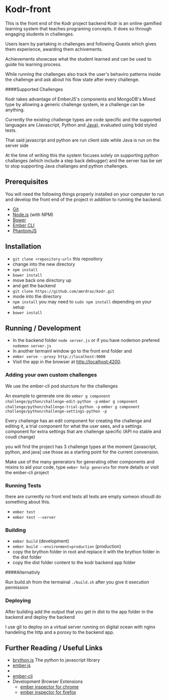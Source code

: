 # Kodr-front


This is the front end of the Kodr project backend
Kodr is an online gamified learning system that teaches programing concepts. It does so through engaging students in challenges.

Users learn by partaking in challenges and following Quests which gives them experience, awarding them achivements.

Achievements showcase what the student learned and can be used to guide his learning process.

While running the challenges also track the user's behaviro patterns inside the challenge and ask about his flow state after every challenge.


####Supported Challenges

Kodr takes advantage of EmberJS's components and MongoDB's Mixed type by allowing a generic challenge system, ie a challenge can be anything.

Currently the existing challenge types are code specific and the supported languages are (Javascript, Python and [Java](https://github.com/amrdraz/java-code-runner)), evaluated using bdd styled tests.

That said javascript and python are run client side while Java is run on the server side

At the time of writing this the system focuses solely on supporting python challanges (which include a step back debugger) and the server has be set to stop supporting Java challanges and python challenges.

## Prerequisites

You will need the following things properly installed on your computer to run and develop the front end of the project in addition to running the backend.

* [Git](http://git-scm.com/)
* [Node.js](http://nodejs.org/) (with NPM)
* [Bower](http://bower.io/)
* [Ember CLI](http://www.ember-cli.com/)
* [PhantomJS](http://phantomjs.org/)

## Installation

* `git clone <repository-url>` this repository
* change into the new directory
* `npm install`
* `bower install`
* move back one directory up
* and get the backend
* `git clone https://github.com/amrdraz/kodr.git`
* mode into the directory
* `npm install` you may need to `sudo npm install` depending on your setup
* `bower install`

## Running / Development

* In the backend folder `node server.js` or if you have nodemon prefered `nodemon server.js`
* In another termainl window go to the front end folder and
* `ember serve --proxy http://localhost:9000`
* Visit the app in the browser at [http://localhost:4200](http://localhost:4200).

### Adding your own custom challenges

We use the ember-cli pod sturcture for the challenges

An example to generate one do
`ember g component challenge/python/challenge-edit-python -p`
`ember g component challenge/python/challenge-trial-python -p`
`ember g component challenge/python/challenge-settings-python -p`

Every challenge has an edit component for creating the challenge and editing it, a trial component for what the user sees, and a settings component for extra settings that are challenge specific (API no stable and coudl change)

you will find the project has 3 challenge types at the moment [javascript, python, and java] use those as a starting point for the current convension.

Make use of the many generators for generating other components and mixins to aid your code, type `ember help generate` for more details or visit the ember-cli project

### Running Tests

there are currently no front end tests all tests are empty someon shoudl do something about this.

* `ember test`
* `ember test --server`

### Building

* `ember build` (development)
* `ember build --environment=production` (production)
* copy the brython folder in root and replace it with the brython folder in the dist folder
* copy the dist folder content to the kodr backend app folder

####Alternativly

Run build.sh from the termainal `./build.sh` after you give it execution permission

### Deploying

After building add the output that you get in dist to the app folder in the backend and deploy the backend

I use git to deploy on a virtual server running on digital ocean with nginx handeling the http and a poroxy to the backend app.

## Further Reading / Useful Links

* [brython.js](brython.info) The python to javascript library
* [ember.js](http://emberjs.com/)
* 
* [ember-cli](http://www.ember-cli.com/)
* Development Browser Extensions
  * [ember inspector for chrome](https://chrome.google.com/webstore/detail/ember-inspector/bmdblncegkenkacieihfhpjfppoconhi)
  * [ember inspector for firefox](https://addons.mozilla.org/en-US/firefox/addon/ember-inspector/)

